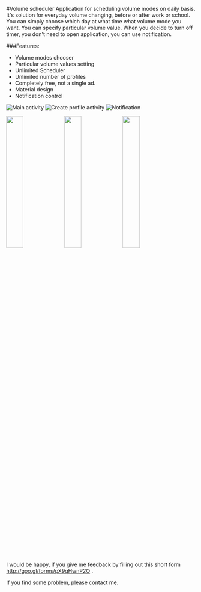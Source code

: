 #Volume scheduler
Application for scheduling volume modes on daily basis. It's solution for everyday volume changing,
before or after work or school. You can simply choose which day at what time what volume mode you want.
You can specify particular volume value. When you decide to turn off timer, you don't need to open application, 
you can use notification.

###Features:
- Volume modes chooser
- Particular volume values setting
- Unlimited Scheduler
- Unlimited number of profiles
- Completely free, not a single ad.
- Material design
- Notification control

![Main activity](http://i67.tinypic.com/30kdmr9.png)
![Create profile activity](http://postimg.org/image/6639ux7td)
![Notification](http://postimg.org/image/9qz5e5ccx)

<img src="http://i67.tinypic.com/30kdmr9.png" width="30%"></img> <img src="https://cloud.githubusercontent.com/assets/4307137/10105290/2a183f3a-63ae-11e5-9380-50d9f6d8afd6.png" width="30%"></img> <img src="https://cloud.githubusercontent.com/assets/4307137/10105284/26aa7ad4-63ae-11e5-88b7-bc523a095c9f.png" width="30%"></img> 

I would be happy, if you give me feedback by filling out this short form http://goo.gl/forms/pX9qHwnP2O .

If you find some problem, please contact me.
